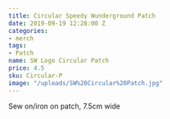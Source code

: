 ```yaml
---
title: Circular Speedy Wunderground Patch
date: 2019-09-19 12:28:00 Z
categories:
- merch
tags:
- Patch
name: SW Logo Circular Patch
price: 4.5
sku: Circular-P
image: "/uploads/SW%20Circular%20Patch.jpg"
---
```


Sew on/iron on patch, 7.5cm wide